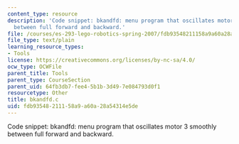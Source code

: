 ```yaml
---
content_type: resource
description: 'Code snippet: bkandfd: menu program that oscillates motor 3 smoothly
  between full forward and backward.'
file: /courses/es-293-lego-robotics-spring-2007/fdb93548211158a9a60a28a54314e5de_bkandfd.c
file_type: text/plain
learning_resource_types:
- Tools
license: https://creativecommons.org/licenses/by-nc-sa/4.0/
ocw_type: OCWFile
parent_title: Tools
parent_type: CourseSection
parent_uid: 64fb3db7-fee4-5b1b-3d49-7e084793d0f1
resourcetype: Other
title: bkandfd.c
uid: fdb93548-2111-58a9-a60a-28a54314e5de
---
```

Code snippet: bkandfd: menu program that oscillates motor 3 smoothly between full forward and backward.